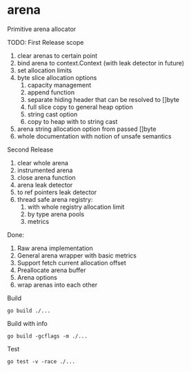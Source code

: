 # arena
Primitive arena allocator

TODO:
First Release scope
1. clear arenas to certain point
1. bind arena to context.Context (with leak detector in future)
1. set allocation limits
1. byte slice allocation options
    1. capacity management
    1. append function
    1. separate hiding header that can be resolved to []byte
    1. full slice copy to general heap option
    1. string cast option
    1. copy to heap with to string cast
1. arena string allocation option from passed []byte
1. whole documentation with notion of unsafe semantics

Second Release
1. clear whole arena
1. instrumented arena
1. close arena function
1. arena leak detector
1. to ref pointers leak detector
1. thread safe arena registry:
    1. with whole registry allocation limit
    1. by type arena pools
    1. metrics  

Done:
1. Raw arena implementation
1. General arena wrapper with basic metrics
1. Support fetch current allocation offset
1. Preallocate arena buffer
1. Arena options
1. wrap arenas into each other


Build
```
go build ./...
```

Build with info
```
go build -gcflags -m ./...
```

Test
```
go test -v -race ./...
```
